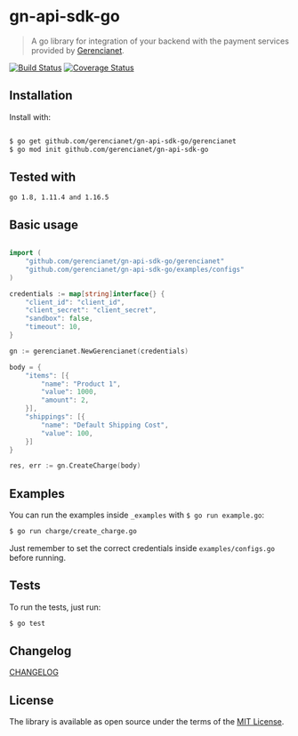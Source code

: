 # gn-api-sdk-go

> A go library for integration of your backend with the payment services
provided by [Gerencianet](http://gerencianet.com.br).

[![Build Status](https://travis-ci.org/gerencianet/gn-api-sdk-go.svg)](https://travis-ci.org/gerencianet/gn-api-sdk-go)
[![Coverage Status](https://coveralls.io/repos/github/gerencianet/gn-api-sdk-go/badge.svg?branch=master)](https://coveralls.io/github/gerencianet/gn-api-sdk-go?branch=master)

## Installation

Install with:

```bash

$ go get github.com/gerencianet/gn-api-sdk-go/gerencianet
$ go mod init github.com/gerencianet/gn-api-sdk-go
```
## Tested with
```
go 1.8, 1.11.4 and 1.16.5

```
## Basic usage

```go

import (
    "github.com/gerencianet/gn-api-sdk-go/gerencianet"
	"github.com/gerencianet/gn-api-sdk-go/examples/configs"
)

credentials := map[string]interface{} {
    "client_id": "client_id",
    "client_secret": "client_secret",
    "sandbox": false,
    "timeout": 10,
}

gn := gerencianet.NewGerencianet(credentials)

body = {
    "items": [{
        "name": "Product 1",
        "value": 1000,
        "amount": 2,
    }],
    "shippings": [{
        "name": "Default Shipping Cost",
        "value": 100,
    }]
}

res, err := gn.CreateCharge(body)

```

## Examples

You can run the examples inside `_examples` with
`$ go run example.go`:

```bash
$ go run charge/create_charge.go
```

Just remember to set the correct credentials inside `examples/configs.go` before running.

## Tests

To run the tests, just run:

```bash
$ go test
```

## Changelog

[CHANGELOG](CHANGELOG.md)


## License

The library is available as open source under the terms of the [MIT License](LICENSE).

